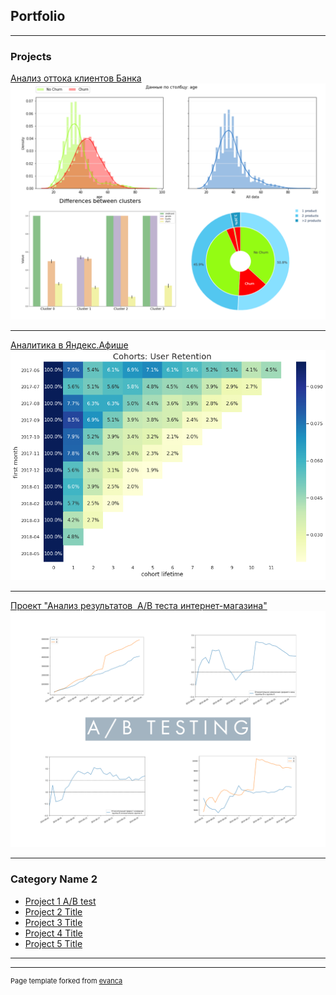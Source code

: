 ## Portfolio

---

### Projects

[Анализ оттока клиентов Банка](churn_final.md)
<img src="images/img_churn_pro.png?raw=true"/>

---
[Аналитика в Яндекс.Афише](/pdf/sample_presentation.pdf)
<img src="images/rr_heatmap.png?raw=true"/>

---
[Проект "Анализ результатов  A/B теста интернет-магазина"](project_1.md)
<img src="images/ab_cover.png?raw=true"/>

---

### Category Name 2

- [Project 1 A/B test](https://github.com/annlucic/yandex_praktikum/blob/master/ab_testing.ipynb)
- [Project 2 Title](http://example.com/)
- [Project 3 Title](http://example.com/)
- [Project 4 Title](http://example.com/)
- [Project 5 Title](http://example.com/)

---




---
<p style="font-size:11px">Page template forked from <a href="https://github.com/evanca/quick-portfolio">evanca</a></p>
<!-- Remove above link if you don't want to attibute -->
